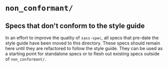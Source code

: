 # `non_conformant/`

## Specs that don't conform to the style guide

In an effort to improve the quality of `sass-spec`, all specs that pre-date the
style guide have been moved to this directory. These specs should remain here
until they are refactored to follow the style guide. They can be used as a
starting point for standalone specs or to flesh out existing specs outside of
`non_conformant/`.
